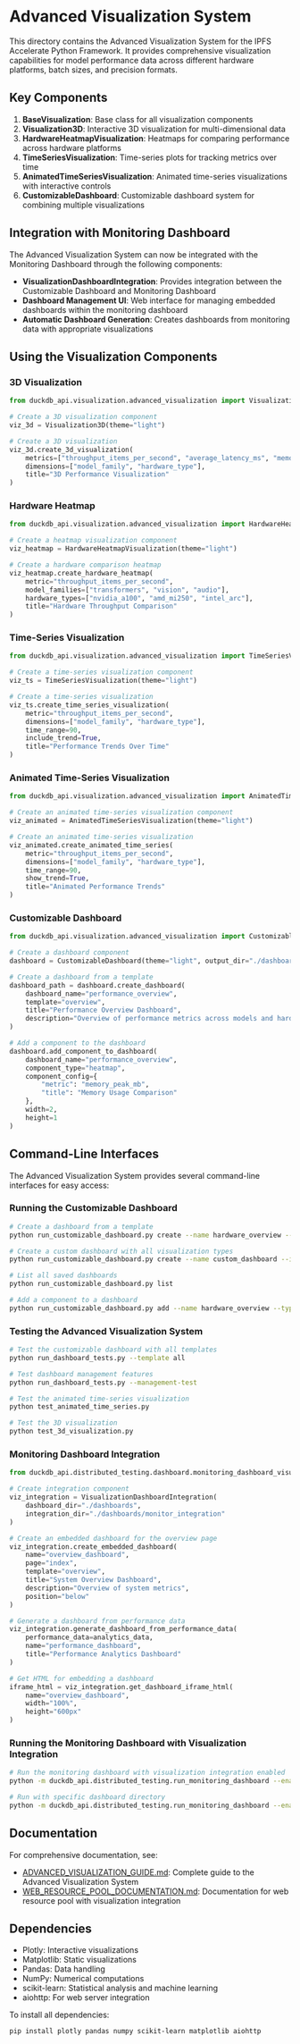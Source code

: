 # Advanced Visualization System

This directory contains the Advanced Visualization System for the IPFS Accelerate Python Framework. It provides comprehensive visualization capabilities for model performance data across different hardware platforms, batch sizes, and precision formats.

## Key Components

1. **BaseVisualization**: Base class for all visualization components
2. **Visualization3D**: Interactive 3D visualization for multi-dimensional data
3. **HardwareHeatmapVisualization**: Heatmaps for comparing performance across hardware platforms
4. **TimeSeriesVisualization**: Time-series plots for tracking metrics over time
5. **AnimatedTimeSeriesVisualization**: Animated time-series visualizations with interactive controls
6. **CustomizableDashboard**: Customizable dashboard system for combining multiple visualizations

## Integration with Monitoring Dashboard

The Advanced Visualization System can now be integrated with the Monitoring Dashboard through the following components:

- **VisualizationDashboardIntegration**: Provides integration between the Customizable Dashboard and Monitoring Dashboard
- **Dashboard Management UI**: Web interface for managing embedded dashboards within the monitoring dashboard
- **Automatic Dashboard Generation**: Creates dashboards from monitoring data with appropriate visualizations

## Using the Visualization Components

### 3D Visualization

```python
from duckdb_api.visualization.advanced_visualization import Visualization3D

# Create a 3D visualization component
viz_3d = Visualization3D(theme="light")

# Create a 3D visualization
viz_3d.create_3d_visualization(
    metrics=["throughput_items_per_second", "average_latency_ms", "memory_peak_mb"],
    dimensions=["model_family", "hardware_type"],
    title="3D Performance Visualization"
)
```

### Hardware Heatmap

```python
from duckdb_api.visualization.advanced_visualization import HardwareHeatmapVisualization

# Create a heatmap visualization component
viz_heatmap = HardwareHeatmapVisualization(theme="light")

# Create a hardware comparison heatmap
viz_heatmap.create_hardware_heatmap(
    metric="throughput_items_per_second",
    model_families=["transformers", "vision", "audio"],
    hardware_types=["nvidia_a100", "amd_mi250", "intel_arc"],
    title="Hardware Throughput Comparison"
)
```

### Time-Series Visualization

```python
from duckdb_api.visualization.advanced_visualization import TimeSeriesVisualization

# Create a time-series visualization component
viz_ts = TimeSeriesVisualization(theme="light")

# Create a time-series visualization
viz_ts.create_time_series_visualization(
    metric="throughput_items_per_second",
    dimensions=["model_family", "hardware_type"],
    time_range=90,
    include_trend=True,
    title="Performance Trends Over Time"
)
```

### Animated Time-Series Visualization

```python
from duckdb_api.visualization.advanced_visualization import AnimatedTimeSeriesVisualization

# Create an animated time-series visualization component
viz_animated = AnimatedTimeSeriesVisualization(theme="light")

# Create an animated time-series visualization
viz_animated.create_animated_time_series(
    metric="throughput_items_per_second",
    dimensions=["model_family", "hardware_type"],
    time_range=90,
    show_trend=True,
    title="Animated Performance Trends"
)
```

### Customizable Dashboard

```python
from duckdb_api.visualization.advanced_visualization import CustomizableDashboard

# Create a dashboard component
dashboard = CustomizableDashboard(theme="light", output_dir="./dashboards")

# Create a dashboard from a template
dashboard_path = dashboard.create_dashboard(
    dashboard_name="performance_overview",
    template="overview",
    title="Performance Overview Dashboard",
    description="Overview of performance metrics across models and hardware"
)

# Add a component to the dashboard
dashboard.add_component_to_dashboard(
    dashboard_name="performance_overview",
    component_type="heatmap",
    component_config={
        "metric": "memory_peak_mb",
        "title": "Memory Usage Comparison"
    },
    width=2,
    height=1
)
```

## Command-Line Interfaces

The Advanced Visualization System provides several command-line interfaces for easy access:

### Running the Customizable Dashboard

```bash
# Create a dashboard from a template
python run_customizable_dashboard.py create --name hardware_overview --template hardware_comparison --open

# Create a custom dashboard with all visualization types
python run_customizable_dashboard.py create --name custom_dashboard --include-all --open

# List all saved dashboards
python run_customizable_dashboard.py list

# Add a component to a dashboard
python run_customizable_dashboard.py add --name hardware_overview --type heatmap --config-file config.json --open
```

### Testing the Advanced Visualization System

```bash
# Test the customizable dashboard with all templates
python run_dashboard_tests.py --template all

# Test dashboard management features
python run_dashboard_tests.py --management-test

# Test the animated time-series visualization
python test_animated_time_series.py

# Test the 3D visualization
python test_3d_visualization.py
```

### Monitoring Dashboard Integration

```python
from duckdb_api.distributed_testing.dashboard.monitoring_dashboard_visualization_integration import VisualizationDashboardIntegration

# Create integration component
viz_integration = VisualizationDashboardIntegration(
    dashboard_dir="./dashboards",
    integration_dir="./dashboards/monitor_integration"
)

# Create an embedded dashboard for the overview page
viz_integration.create_embedded_dashboard(
    name="overview_dashboard",
    page="index",
    template="overview",
    title="System Overview Dashboard",
    description="Overview of system metrics",
    position="below"
)

# Generate a dashboard from performance data
viz_integration.generate_dashboard_from_performance_data(
    performance_data=analytics_data,
    name="performance_dashboard",
    title="Performance Analytics Dashboard"
)

# Get HTML for embedding a dashboard
iframe_html = viz_integration.get_dashboard_iframe_html(
    name="overview_dashboard",
    width="100%",
    height="600px"
)
```

### Running the Monitoring Dashboard with Visualization Integration

```bash
# Run the monitoring dashboard with visualization integration enabled
python -m duckdb_api.distributed_testing.run_monitoring_dashboard --enable-visualization-integration

# Run with specific dashboard directory
python -m duckdb_api.distributed_testing.run_monitoring_dashboard --enable-visualization-integration --dashboard-dir ./custom_dashboards
```

## Documentation

For comprehensive documentation, see:
- [ADVANCED_VISUALIZATION_GUIDE.md](../../../../ADVANCED_VISUALIZATION_GUIDE.md): Complete guide to the Advanced Visualization System
- [WEB_RESOURCE_POOL_DOCUMENTATION.md](../../../../WEB_RESOURCE_POOL_DOCUMENTATION.md): Documentation for web resource pool with visualization integration

## Dependencies

- Plotly: Interactive visualizations
- Matplotlib: Static visualizations
- Pandas: Data handling
- NumPy: Numerical computations
- scikit-learn: Statistical analysis and machine learning
- aiohttp: For web server integration

To install all dependencies:

```bash
pip install plotly pandas numpy scikit-learn matplotlib aiohttp
```